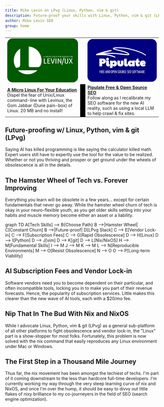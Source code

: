 ```yaml
---
title: Mike Levin on LPvg (Linux, Python, vim & git)
description: Future-proof your skills with Linux, Python, vim & git (LPvg) as I share with you timeless and love-worthy tools in tech and re-implement Levinux and Pipulate with NixOS and AI.
author: Mike Levin SEO
group: home
---
```


<table class="logos">
<tr>
<td class="hplg"><a href="https://levinux.com/"><img src="/assets/logo/Levinux.PNG" border=0 /></a></td>
<td> </td>
<td class="hplg"><a href="https://pipulate.com/"><img src="/assets/logo/Pipulate.PNG" border=0 /></a></td>
</tr>
<tr>

<td class="hptd"><b><a href="/levinux/">A Micro Linux For Your
Education</a></b><br />Dispel the fear of Unix/Linux command-line with Levinux,
the Gom Jabbar (Dune pain-box) of Linux. 20 MB and no install!</td>

<td style="background: black;">&nbsp;</td>

<td class="hptd"><b><a href="/pipulate/">Pipulate Free & Open Source
SEO</a></b><br />Follow along as I recalibrate my SEO software for the new AI
reality, such as using a local LLM to help crawl & fix sites.</td>

</tr>
</table>

## Future-proofing w/ Linux, Python, vim & git (LPvg)

Saying AI has killed programming is like saying the calculator killed math.
Expert users still have to expertly use the tool for the value to be realized.
Whether or not you thriving and prosper or get ground under the wheels of
obsolescence is all in the details.

## The Hamster Wheel of Tech vs. Forever Improving

Everything you learn will be obsolete in a few years... except for certain
fundamentals that never go away. While the hamster wheel churn of tech is okay
in your neuro-flexible youth, as you get older skills setting into your habits
and muscle memory become either an asset or a liability.

<div class="mermaid">
graph TD
    A[Tech Skills] --> B{Choose Path}
    B -->|Hamster Wheel| C[Constant Churn]
    B -->|Future-proof| D[LPvg Stack]
    C --> E[Vendor Lock-in]
    C --> F[Subscription Fees]
    C --> G[Rapid Obsolescence]
    D --> H[Linux]
    D --> I[Python]
    D --> J[vim]
    D --> K[git]
    D --> L[Nix/NixOS]
    H --> M[Fundamental Skills]
    I --> M
    J --> M
    K --> M
    L --> N[Reproducible Environments]
    M --> O[Resist Obsolescence]
    N --> O
    O --> P[Long-term Viability]
</div>

## AI Subscription Fees and Vendor Lock-in

Software vendors need you to become dependent on their particular, and often
incompatible tools, locking you in to make you part of their revenue forecasts.
Hence, the popularity of subscription services. Little makes this clearer than
the new wave of AI tools, each with a $20/mo fee.

## Nip That In The Bud With Nix and NixOS

While I advocate Linux, Python, vim & git (LPvg) as a general sub-platform of
all other platforms to fight obsolescence and vendor lock-in, the "Linux" part
is a show-stopper for most folks. Fortunately, this problem is now solved with
the nix command that easily reproduces any Linux environment under Mac or
Windows.

## The First Step in a Thousand Mile Journey

Thus far, the nix movement has been amongst the techiest of techs. I'm part of
it coming downstream to the less than hardcore full-time developers. I'm
currently working my way through the very steep learning curve of nix and NixOS,
and once I'm over the hump, it should be easy to divvy out little flakes of nixy
brilliance to my co-journeyers in the field of SEO (search engine optimization).


